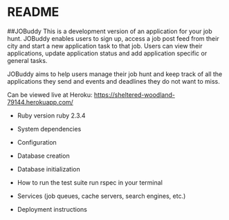 # README

##JOBuddy
This is a development version of an application for your job hunt. JOBuddy enables users to sign up, access a job post feed from their city and start a new application task to that job. Users can view their applications, update application status and add application specific or general tasks.

JOBuddy aims to help users manage their job hunt and keep track of all the applications they send and events and deadlines they do not want to miss.

Can be viewed live at Heroku: https://sheltered-woodland-79144.herokuapp.com/

* Ruby version
ruby 2.3.4

* System dependencies

* Configuration

* Database creation

* Database initialization

* How to run the test suite
run rspec in your terminal

* Services (job queues, cache servers, search engines, etc.)

* Deployment instructions
